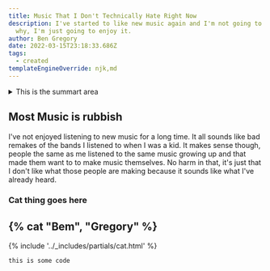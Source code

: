 ```yaml
---
title: Music That I Don't Technically Hate Right Now
description: I've started to like new music again and I'm not going to question
  why, I'm just going to enjoy it.
author: Ben Gregory
date: 2022-03-15T23:18:33.686Z
tags:
  - created
templateEngineOverride: njk,md
---
```


<details>
  <summary>This is the summart area</summary>

    undefined


</details>


## Most Music is rubbish

I've not enjoyed listening to new music for a long time. It all sounds like bad remakes of the bands I listened to when I was a kid. It makes sense though, people the same as me listened to the same music growing up and that made them want to to make music themselves. No harm in that, it's just that I don't like what those people are making because it sounds like what I've already heard.

### Cat thing goes here

## {% cat "Bem", "Gregory" %}

{% include '../_includes/partials/cat.html' %}

```
this is some code
```